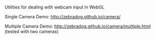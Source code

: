 Utilities for dealing with webcam input in WebGL

Single Camera Demo: http://zebradog.github.io/camera/

Multiple Camera Demo: http://zebradog.github.io/camera/multiple.html
(tested with two cameras)